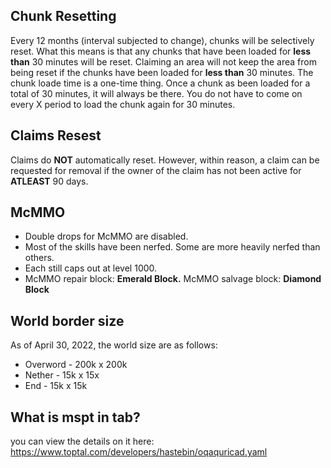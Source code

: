 ## Chunk Resetting
Every 12 months (interval subjected to change), chunks will be selectively reset. What this means is that any chunks that have been loaded for **less than** 30 minutes will be reset. Claiming an area will not keep the area from being reset if the chunks have been loaded for **less than** 30 minutes. The chunk loade time is a one-time thing. Once a chunk as been loaded for a total of 30 minutes, it will always be there. You do not have to come on every X period to load the chunk again for 30 minutes. 


## Claims Resest
Claims do **NOT** automatically reset. However, within reason, a claim can be requested for removal if the owner of the claim has not been active for **ATLEAST** 90 days.


## McMMO
- Double drops for McMMO are disabled.
- Most of the skills have been nerfed. Some are more heavily nerfed than others.
- Each still caps out at level 1000.
- McMMO repair block: **Emerald Block.**    McMMO salvage block: **Diamond Block**


## World border size
As of April 30, 2022, the world size are as follows:
- Overword - 200k x 200k
- Nether - 15k x 15x
- End - 15k x 15k


## What is mspt in tab?
you can view the details on it here: https://www.toptal.com/developers/hastebin/oqaquricad.yaml
